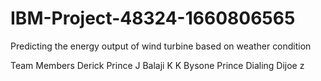 # IBM-Project-48324-1660806565
Predicting the energy output of wind turbine based on weather condition

Team Members
      Derick Prince J
      Balaji K K
      Bysone Prince
      Dialing Dijoe z
